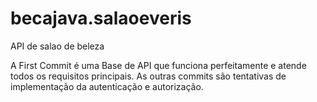 # becajava.salaoeveris
API de salao de beleza

A First Commit é uma Base de API que funciona perfeitamente e atende todos os requisitos principais. 
As outras commits são tentativas de implementação da autenticação e autorização.
